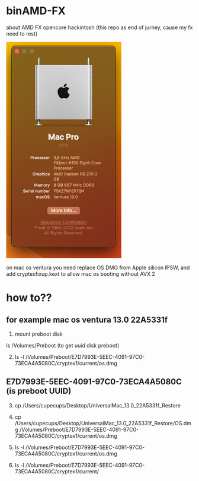 # binAMD-FX
about AMD FX opencore hackintosh (this repo as end of jurney, cause my fx need to rest)

![alt text](https://github.com/cupecups/binAMD-FX/blob/main/hehe.png)

on mac os ventura you need replace OS DMG from Apple silicon IPSW, and add cryptexfixup.kext to allow mac os booting without AVX 2

# how to??

## for example mac os ventura 13.0 22A5331f

1. mount preboot disk

ls /Volumes/Preboot
(to get uuid disk preboot)


2. ls -l /Volumes/Preboot/E7D7993E-5EEC-4091-97C0-73ECA4A5080C/cryptex1/current/os.dmg
## E7D7993E-5EEC-4091-97C0-73ECA4A5080C (is preboot UUID)

3. cp /Users/cupecups/Desktop/UniversalMac_13.0_22A5331f_Restore

4. cp /Users/cupecups/Desktop/UniversalMac_13.0_22A5331f_Restore/OS.dmg /Volumes/Preboot/E7D7993E-5EEC-4091-97C0-73ECA4A5080C/cryptex1/current/os.dmg

5. ls -l /Volumes/Preboot/E7D7993E-5EEC-4091-97C0-73ECA4A5080C/cryptex1/current/os.dmg

6. ls -l /Volumes/Preboot/E7D7993E-5EEC-4091-97C0-73ECA4A5080C/cryptex1/current/
